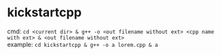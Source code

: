 # kickstartcpp
cmd: `cd <current dir> & g++ -o <out filename without ext> <cpp name with ext> & <out filename without ext>`  
example: `cd kickstartcpp & g++ -o a lorem.cpp & a`
